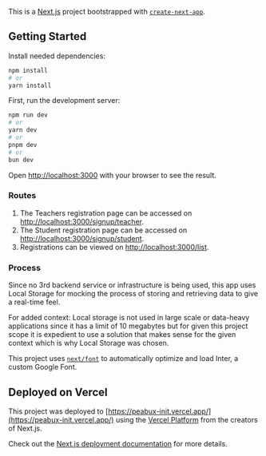 This is a [Next.js](https://nextjs.org/) project bootstrapped with [`create-next-app`](https://github.com/vercel/next.js/tree/canary/packages/create-next-app).

## Getting Started

Install needed dependencies:

```bash
npm install
# or
yarn install
```

First, run the development server:

```bash
npm run dev
# or
yarn dev
# or
pnpm dev
# or
bun dev
```

Open [http://localhost:3000](http://localhost:3000) with your browser to see the result.

### Routes
1. The Teachers registration page can be accessed on [http://localhost:3000/signup/teacher](http://localhost:3000/signup/teacher). 
2. The Student registration page can be accessed on [http://localhost:3000/signup/student](http://localhost:3000/signup/student).
3. Registrations can be viewed on [http://localhost:3000/list](http://localhost:3000/list).

### Process
Since no 3rd backend service or infrastructure is being used, this app uses Local Storage for mocking the process of storing and retrieving data to give a real-time feel.

For added context: Local storage is not used in large scale or data-heavy applications since it has a limit of 10 megabytes but for given this project scope it is expedient to use a solution that makes sense for the given context which is why Local Storage was chosen.

This project uses [`next/font`](https://nextjs.org/docs/basic-features/font-optimization) to automatically optimize and load Inter, a custom Google Font.

## Deployed on Vercel

This project was deployed to [https://peabux-init.vercel.app/](https://peabux-init.vercel.app/) using the [Vercel Platform](https://vercel.com/new?utm_medium=default-template&filter=next.js&utm_source=create-next-app&utm_campaign=create-next-app-readme) from the creators of Next.js.

Check out the [Next.js deployment documentation](https://nextjs.org/docs/deployment) for more details.

